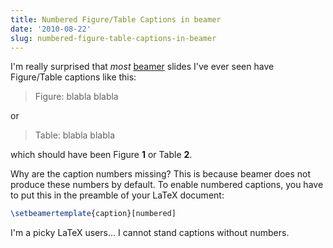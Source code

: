 ```yaml
---
title: Numbered Figure/Table Captions in beamer
date: '2010-08-22'
slug: numbered-figure-table-captions-in-beamer
---
```


I'm really surprised that _most_ [beamer](http://latex-beamer.sourceforge.net/) slides I've ever seen have Figure/Table captions like this:

> Figure: blabla blabla

or

> Table: blabla blabla

which should have been Figure **1** or Table **2**.

Why are the caption numbers missing? This is because beamer does not produce these numbers by default. To enable numbered captions, you have to put this in the preamble of your LaTeX document:

```tex 
\setbeamertemplate{caption}[numbered]
```

I'm a picky LaTeX users... I cannot stand captions without numbers.
